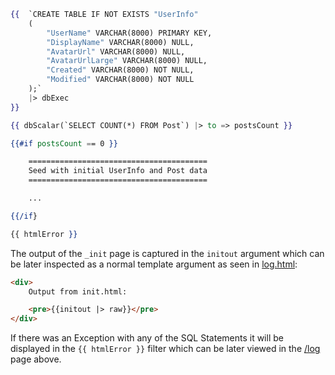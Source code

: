 ```hbs
{{  `CREATE TABLE IF NOT EXISTS "UserInfo" 
    (
        "UserName" VARCHAR(8000) PRIMARY KEY, 
        "DisplayName" VARCHAR(8000) NULL, 
        "AvatarUrl" VARCHAR(8000) NULL, 
        "AvatarUrlLarge" VARCHAR(8000) NULL, 
        "Created" VARCHAR(8000) NOT NULL,
        "Modified" VARCHAR(8000) NOT NULL
    );`    
    |> dbExec
}}

{{ dbScalar(`SELECT COUNT(*) FROM Post`) |> to => postsCount }}

{{#if postsCount == 0 }}

    ========================================
    Seed with initial UserInfo and Post data
    ========================================

    ...

{{/if}

{{ htmlError }}
```

The output of the `_init` page is captured in the `initout` argument which can be later inspected as a normal template argument as seen in 
[log.html](https://github.com/sharp-apps/blog/blob/master/log.html):

```html
<div>
    Output from init.html:

    <pre>{{initout |> raw}}</pre>
</div>
```

If there was an Exception with any of the SQL Statements it will be displayed in the `{{ htmlError }}` filter which can be 
later viewed in the [/log](http://blog.web-app.io/log) page above.
